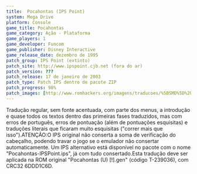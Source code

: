 ```yaml
---
title:  Pocahontas (IPS Point)
system: Mega Drive
platform: Console
game_title: Pocahontas
game_category: Ação - Plataforma
game_players: 1
game_developer: Funcom
game_publisher: Disney Interactive
game_release_date: dezembro de 1995
patch_group: IPS Point (extinto)
patch_site: http://www.ipspoint.cjb.net (fora do ar)
patch_version: ???
patch_release: 17 de janeiro de 2003
patch_type: Patch IPS dentro de pacote ZIP
patch_progress: 98%
patch_images: [http://www.romhackers.org/imagens/traducoes/%5BSMD%5D%20Pocahontas%20-%20IPS%20Point%20-%201.png,http://www.romhackers.org/imagens/traducoes/%5BSMD%5D%20Pocahontas%20-%20IPS%20Point%20-%202.png,http://www.romhackers.org/imagens/traducoes/%5BSMD%5D%20Pocahontas%20-%20IPS%20Point%20-%203.png]
---
```

Tradução regular, sem fonte acentuada, com parte dos menus, a introdução e quase todos os textos dentro das primeiras fases traduzidos, mas com erros de português, erros de pontuação (além de pontuações esquisitas) e traduções literais que ficaram muito esquisitas ("correr mais que isso").ATENÇÃO:O IPS original não conserta a soma de verificação do cabeçalho, podendo travar o jogo se o emulador não consertar automaticamente. Um IPS alternativo está disponível no pacote com o nome "Pocahontas-IPSPoint.ips", já com tudo consertado.Esta tradução deve ser aplicada na ROM original "Pocahontas (U) [!].gen" (código T-239036), com CRC32 6DDD1C6D.